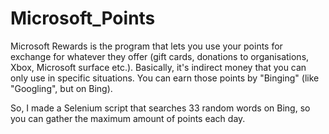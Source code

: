 # Microsoft_Points

Microsoft Rewards is the program that lets you use your points for exchange for whatever they offer (gift cards, donations to organisations, Xbox, Microsoft surface etc.).
Basically, it's indirect money that you can only use in specific situations.
You can earn those points by "Binging" (like "Googling", but on Bing).

So, I made a Selenium script that searches 33 random words on Bing, so you can gather the maximum amount of points each day.


